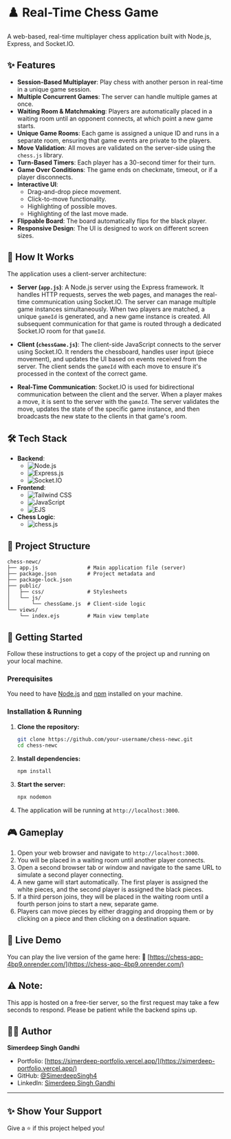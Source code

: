 # ♟️ Real-Time Chess Game

A web-based, real-time multiplayer chess application built with Node.js, Express, and Socket.IO. 



## ✨ Features

-   **Session-Based Multiplayer**: Play chess with another person in real-time in a unique game session.
-   **Multiple Concurrent Games**: The server can handle multiple games at once.
-   **Waiting Room & Matchmaking**: Players are automatically placed in a waiting room until an opponent connects, at which point a new game starts.
-   **Unique Game Rooms**: Each game is assigned a unique ID and runs in a separate room, ensuring that game events are private to the players.
-   **Move Validation**: All moves are validated on the server-side using the `chess.js` library.
-   **Turn-Based Timers**: Each player has a 30-second timer for their turn.
-   **Game Over Conditions**: The game ends on checkmate, timeout, or if a player disconnects.
-   **Interactive UI**:
    -   Drag-and-drop piece movement.
    -   Click-to-move functionality.
    -   Highlighting of possible moves.
    -   Highlighting of the last move made.
-   **Flippable Board**: The board automatically flips for the black player.
-   **Responsive Design**: The UI is designed to work on different screen sizes.

## 🔧 How It Works

The application uses a client-server architecture:

-   **Server (`app.js`)**: A Node.js server using the Express framework. It handles HTTP requests, serves the web pages, and manages the real-time communication using Socket.IO. The server can manage multiple game instances simultaneously. When two players are matched, a unique `gameId` is generated, and a new game instance is created. All subsequent communication for that game is routed through a dedicated Socket.IO room for that `gameId`.

-   **Client (`chessGame.js`)**: The client-side JavaScript connects to the server using Socket.IO. It renders the chessboard, handles user input (piece movement), and updates the UI based on events received from the server. The client sends the `gameId` with each move to ensure it's processed in the context of the correct game.

-   **Real-Time Communication**: Socket.IO is used for bidirectional communication between the client and the server. When a player makes a move, it is sent to the server with the `gameId`. The server validates the move, updates the state of the specific game instance, and then broadcasts the new state to the clients in that game's room.

## 🛠️ Tech Stack

-   **Backend**:
    -   ![Node.js](https://img.shields.io/badge/Node.js-339933?style=for-the-badge&logo=node.js&logoColor=white)
    -   ![Express.js](https://img.shields.io/badge/Express.js-000000?style=for-the-badge&logo=express&logoColor=white)
    -   ![Socket.IO](https://img.shields.io/badge/Socket.io-010101?style=for-the-badge&logo=socket.io&logoColor=white)
-   **Frontend**:
    -   ![Tailwind CSS](https://img.shields.io/badge/Tailwind_CSS-38B2AC?style=for-the-badge&logo=tailwind-css&logoColor=white)
    -   ![JavaScript](https://img.shields.io/badge/JavaScript-F7DF1E?style=for-the-badge&logo=javascript&logoColor=black)
    -   ![EJS](https://img.shields.io/badge/EJS-9B59B6?style=for-the-badge&logo=ejs&logoColor=white)
-   **Chess Logic**:
    -   ![chess.js](https://img.shields.io/badge/Chess.js-darkgreen?style=for-the-badge&logo=chessdotcom&logoColor=white&logoSize=auto
    )

## 📂 Project Structure

```
chess-newc/
├── app.js                # Main application file (server)
├── package.json          # Project metadata and 
├── package-lock.json
├── public/
│   ├── css/              # Stylesheets
│   └── js/
│       └── chessGame.js  # Client-side logic
└── views/
    └── index.ejs         # Main view template
```

## 🚀 Getting Started

Follow these instructions to get a copy of the project up and running on your local machine.

### Prerequisites

You need to have [Node.js](https://nodejs.org/) and [npm](https://www.npmjs.com/) installed on your machine.

### Installation & Running

1.  **Clone the repository:**
    ```bash
    git clone https://github.com/your-username/chess-newc.git
    cd chess-newc
    ```

2.  **Install dependencies:**
    ```bash
    npm install
    ```

3.  **Start the server:**
    ```bash
    npx nodemon
    ```

4.  The application will be running at `http://localhost:3000`.

## 🎮 Gameplay

1.  Open your web browser and navigate to `http://localhost:3000`.
2.  You will be placed in a waiting room until another player connects.
3.  Open a second browser tab or window and navigate to the same URL to simulate a second player connecting.
4.  A new game will start automatically. The first player is assigned the white pieces, and the second player is assigned the black pieces.
5.  If a third person joins, they will be placed in the waiting room until a fourth person joins to start a new, separate game.
6.  Players can move pieces by either dragging and dropping them or by clicking on a piece and then clicking on a destination square.

## 🚀 Live Demo

You can play the live version of the game here: 🔗 [https://chess-app-4bp9.onrender.com/](https://chess-app-4bp9.onrender.com/)

## ⚠️ Note:
This app is hosted on a free-tier server, so the first request may take a few seconds to respond. Please be patient while the backend spins up.


## 🙋‍♂️ Author

**Simerdeep Singh Gandhi**

- Portfolio: [https://simerdeep-portfolio.vercel.app/](https://simerdeep-portfolio.vercel.app/)
- GitHub: [@SimerdeepSingh4](https://github.com/SimerdeepSingh4)
- LinkedIn: [Simerdeep Singh Gandhi](https://www.linkedin.com/in/simerdeep-singh-gandhi-5569a7279/)

---

## ✨ Show Your Support

Give a ⭐️ if this project helped you!